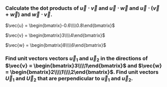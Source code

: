 ### Calculate the dot products of $\vec{u} \cdot \vec{v}$ and $\vec{u} \cdot \vec{w}$ and $\vec{u} \cdot (\vec{v} + \vec{w})$ and $\vec{w} \cdot \vec{v}$.

$\vec{u} = \begin{bmatrix}-0.6\\\\0.8\end{bmatrix}$

$\vec{v} = \begin{bmatrix}3\\\\4\end{bmatrix}$

$\vec{w} = \begin{bmatrix}8\\\\6\end{bmatrix}$

### Find unit vectors vectors $\vec{u}_1$ and $\vec{u}_2$ in the directions of $\vec{v} = \begin{bmatrix}3\\\\1\end{bmatrix}$ and $\vec{w} = \begin{bmatrix}2\\\\1\\\\2\end{bmatrix}$. Find unit vectors $\vec{U}_1$ and $\vec{U}_2$ that are perpendicular to $\vec{u}_1$ and $\vec{u}_2$.
